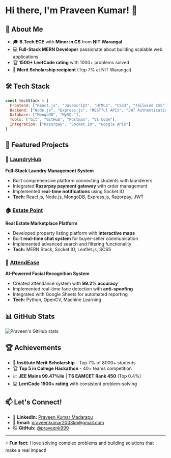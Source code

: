 # Hi there, I'm Praveen Kumar! 👋

## 🚀 About Me
- 🎓 **B.Tech ECE** with **Minor in CS** from **NIT Warangal** 
- 💻 **Full-Stack MERN Developer** passionate about building scalable web applications
- 🏆 **1500+ LeetCode rating** with 1000+ problems solved
- 🌟 **Merit Scholarship recipient** (Top 7% at NIT Warangal)

## 🛠️ Tech Stack
```javascript
const techStack = {
  Frontend: ["React.js", "JavaScript", "HTML5", "CSS3", "Tailwind CSS"],
  Backend: ["Node.js", "Express.js", "RESTful APIs", "JWT Authentication"],
  Database: ["MongoDB", "MySQL"],
  Tools: ["Git", "GitHub", "Postman", "VS Code"],
  Integration: ["Razorpay", "Socket.IO", "Google APIs"]
}
```

## 🚀 Featured Projects

### 🧺 [LaundryHub](https://github.com/praveenk999/Laundryhub-app)
**Full-Stack Laundry Management System**
- Built comprehensive platform connecting students with launderers
- Integrated **Razorpay payment gateway** with order management
- Implemented **real-time notifications** using Socket.IO
- **Tech:** React.js, Node.js, MongoDB, Express.js, Razorpay, JWT

### 🏠 [Estate Point](https://github.com/praveenk999/MERN-Real-Estate-App)
**Real Estate Marketplace Platform**
- Developed property listing platform with **interactive maps**
- Built **real-time chat system** for buyer-seller communication
- Implemented advanced search and filtering functionality
- **Tech:** MERN Stack, Socket.IO, Leaflet.js, SCSS

### 👤 [AttendEase](https://github.com/praveenk999/Attendance-Management-System)
**AI-Powered Facial Recognition System**
- Created attendance system with **99.2% accuracy**
- Implemented real-time face detection with **anti-spoofing**
- Integrated with Google Sheets for automated reporting
- **Tech:** Python, OpenCV, Machine Learning

## 📊 GitHub Stats
![Praveen's GitHub stats](https://github-readme-stats.vercel.app/api?username=praveenk999&show_icons=true&theme=radical)

## 🏆 Achievements
- 🥇 **Institute Merit Scholarship** - Top 7% of 8000+ students
- 🏆 **Top 5 in College Hackathon** - 40+ teams competition
- 📈 **JEE Mains 99.47%ile** | **TS EAMCET Rank 450** (Top 0.4%)
- 💻 **LeetCode 1500+ rating** with consistent problem-solving

## 📫 Let's Connect!
- 💼 **LinkedIn:** [Praveen Kumar Madarapu](https://linkedin.com/in/your-profile)
- 📧 **Email:** praveenkumar2003kp@gmail.com
- 🐱 **GitHub:** [@praveenk999](https://github.com/praveenk999)

---
⚡ **Fun fact:** I love solving complex problems and building solutions that make a real impact!
